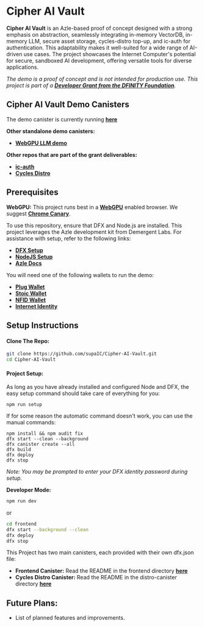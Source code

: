 # Cipher AI Vault

**Cipher AI Vault** is an Azle-based proof of concept designed with a strong emphasis on abstraction, seamlessly integrating in-memory VectorDB, in-memory LLM, secure asset storage, cycles-distro top-up, and ic-auth for authentication. This adaptability makes it well-suited for a wide range of AI-driven use cases. The project showcases the Internet Computer's potential for secure, sandboxed AI development, offering versatile tools for diverse applications.

*The demo is a proof of concept and is not intended for production use. This project is part of a [**Developer Grant from the DFINITY Foundation**](https://dfinity.org/grants).*

## Cipher AI Vault Demo Canisters

The demo canister is currently running [**here**](https://qehbq-rqaaa-aaaan-ql2iq-cai.icp0.io/)

**Other standalone demo canisters:**
- [**WebGPU LLM demo**](https://f45ub-wiaaa-aaaap-ahskq-cai.icp0.io/)

**Other repos that are part of the grant deliverables:**
- [**ic-auth**](https://github.com/supaIC/ic-auth)
- [**Cycles Distro**](https://github.com/supaIC/cycles-distro)

## Prerequisites

**WebGPU:** This project runs best in a [**WebGPU**](https://developer.mozilla.org/en-US/docs/Web/API/WebGPU_API) enabled browser. We suggest [**Chrome Canary**](https://www.google.com/chrome/canary/).

To use this repository, ensure that DFX and Node.js are installed. This project leverages the Azle development kit from Demergent Labs. For assistance with setup, refer to the following links:

- [**DFX Setup**](https://internetcomputer.org/docs/current/developer-docs/getting-started/install)
- [**NodeJS Setup**](https://docs.npmjs.com/downloading-and-installing-node-js-and-npm)
- [**Azle Docs**](https://github.com/demergent-labs/azle)

You will need one of the following wallets to  run the demo:

- [**Plug Wallet**](https://plugwallet.ooo/)
- [**Stoic Wallet**](https://www.stoicwallet.com/)
- [**NFID Wallet**](https://nfid.one/)
- [**Internet Identity**](https://identity.raw.ic0.app/)

## Setup Instructions

#### Clone The Repo:
```bash
git clone https://github.com/supaIC/Cipher-AI-Vault.git
cd Cipher-AI-Vault
```

#### Project Setup:

As long as you have already installed and configured Node and DFX, the easy setup command should take care of everything for you:

```
npm run setup
```

If for some reason the automatic command doesn't work, you can use the manual commands:

```
npm install && npm audit fix
dfx start --clean --background
dfx canister create --all
dfx build
dfx deploy
dfx stop
```
*Note: You may be prompted to enter your DFX identity password during setup.*

**Developer Mode:**
```bash
npm run dev
```

or

```bash
cd frontend
dfx start --background --clean
dfx deploy
dfx stop
```

This Project has two main canisters, each provided with their own dfx.json file:
- **Frontend Canister:** Read the README in the frontend directory [**here**](https://github.com/supaIC/Cipher-AI-Vault/blob/main/frontend/README.md)
- **Cycles Distro Canister:** Read the README in the distro-canister directory [**here**](https://github.com/supaIC/Cipher-AI-Vault/blob/main/distro-canister/README.md)

## Future Plans:

- List of planned features and improvements.